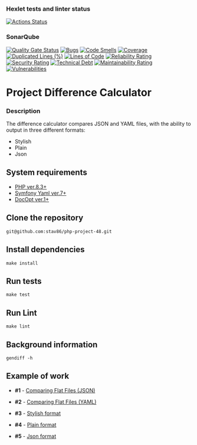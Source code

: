 ### Hexlet tests and linter status
[![Actions Status](https://github.com/stav86/php-project-48/actions/workflows/hexlet-check.yml/badge.svg)](https://github.com/stav86/php-project-48/actions)

### SonarQube
[![Quality Gate Status](https://sonarcloud.io/api/project_badges/measure?project=stav86_php-project-48&metric=alert_status)](https://sonarcloud.io/summary/new_code?id=stav86_php-project-48) [![Bugs](https://sonarcloud.io/api/project_badges/measure?project=stav86_php-project-48&metric=bugs)](https://sonarcloud.io/summary/new_code?id=stav86_php-project-48) [![Code Smells](https://sonarcloud.io/api/project_badges/measure?project=stav86_php-project-48&metric=code_smells)](https://sonarcloud.io/summary/new_code?id=stav86_php-project-48) [![Coverage](https://sonarcloud.io/api/project_badges/measure?project=stav86_php-project-48&metric=coverage)](https://sonarcloud.io/summary/new_code?id=stav86_php-project-48) [![Duplicated Lines (%)](https://sonarcloud.io/api/project_badges/measure?project=stav86_php-project-48&metric=duplicated_lines_density)](https://sonarcloud.io/summary/new_code?id=stav86_php-project-48) [![Lines of Code](https://sonarcloud.io/api/project_badges/measure?project=stav86_php-project-48&metric=ncloc)](https://sonarcloud.io/summary/new_code?id=stav86_php-project-48) [![Reliability Rating](https://sonarcloud.io/api/project_badges/measure?project=stav86_php-project-48&metric=reliability_rating)](https://sonarcloud.io/summary/new_code?id=stav86_php-project-48) [![Security Rating](https://sonarcloud.io/api/project_badges/measure?project=stav86_php-project-48&metric=security_rating)](https://sonarcloud.io/summary/new_code?id=stav86_php-project-48) [![Technical Debt](https://sonarcloud.io/api/project_badges/measure?project=stav86_php-project-48&metric=sqale_index)](https://sonarcloud.io/summary/new_code?id=stav86_php-project-48) [![Maintainability Rating](https://sonarcloud.io/api/project_badges/measure?project=stav86_php-project-48&metric=sqale_rating)](https://sonarcloud.io/summary/new_code?id=stav86_php-project-48) [![Vulnerabilities](https://sonarcloud.io/api/project_badges/measure?project=stav86_php-project-48&metric=vulnerabilities)](https://sonarcloud.io/summary/new_code?id=stav86_php-project-48)


# Project Difference Calculator

### Description
The difference calculator compares JSON and YAML files, with the ability to output in three different formats: 
* Stylish
* Plain
* Json

## System requirements
* [PHP ver.8.3+](https://www.php.net/downloads.php)
* [Symfony Yaml ver.7+](https://symfony.com/doc/current/components/yaml.html)
* [DocOpt ver.1+](https://docopt.org/)

## Clone the repository

```git@github.com:stav86/php-project-48.git```

## Install dependencies
```make install```

## Run tests
```make test```

## Run Lint

```make lint```

## Background information
```gendiff -h```


## Example of work

* **#1** - [Comparing Flat Files (JSON)](https://asciinema.org/a/OTwBrGlGAsOexMLsHKpgOWfNj)

* **#2** - [Comparing Flat Files (YAML)](https://asciinema.org/a/vPeP3d4yRy6gL4EIpw81u21Sd)

* **#3** - [Stylish format](https://asciinema.org/a/mi1wgU9JS5S0RygSXuzcgbTek)

* **#4** - [Plain format](https://asciinema.org/a/1cKR6sGCmBtvVpC5rV9OVxqKz)

* **#5** - [Json format](https://asciinema.org/a/OY65SnpM6IHVLRCHLp1GSaHGv)